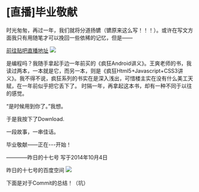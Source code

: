 [直播]毕业敬献     
=

时光匆匆，再过一年，我们就将分道扬镳（镳原来这么写！！！）。或许在写文方面我只有用随笔才可以挽回一些依稀的记忆，但是——

<a href="http://tieba.baidu.com/p/3330909563">前往贴吧直播地址</a>
<img src="http://www.tu265.com/di-6611a82b06e7a26dd9d2fd013bfb54fd.jpg" />

是编程吗？我随手拿起手边一年前买的《疯狂Android讲义》。王爽老师的书，我读过两本，一本就是它，而另一本，则是《疯狂Html5+Javascript+CSS3讲义》。我不得不说，疯狂系列的书实在是深入浅出，可惜楼主实在没有什么美工天赋，在一年前似乎把它丢下了。
时隔一年，再拿起这本书，却有一种不同于以往的感觉。


“是时候用到你了。”我想。


于是我按下了Download.


一段故事，一串佳话。


毕业敬献——正在---开始！



————昨日的十七号         写于2014年10月4日

<a hred="http://hi.baidu.com/yesterday17">昨日的十七号的百度空间</a>
<img src="http://i0.hdslb.com/Wallpaper/sd-16x9.jpg" />


下面是对于Commit的总结！（坑）
